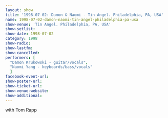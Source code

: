 ```yaml
---
layout: show
title: '1998-07-02: Damon & Naomi - Tin Angel. Philadelphia, PA, USA'
name: 1998-07-02-damon-naomi-tin-angel-philadelphia-pa-usa
show-venue: 'Tin Angel. Philadelphia, PA, USA'
show-setlist: 
show-date: 1998-07-02
category: 1998
show-radio: 
show-lastfm: 
show-cancelled: 
performers: [
  "Damon Krukowski - guitar/vocals",
  "Naomi Yang - keyboards/bass/vocals"
  ]
facebook-event-url: 
show-poster-url: 
show-ticket-url: 
show-venue-website: 
show-additional: 
---
```


with Tom Rapp